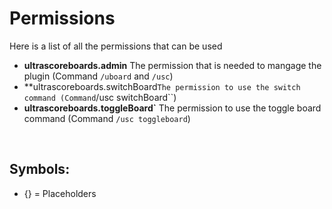 # Permissions
Here is a list of all the permissions that can be used
<br>

* **ultrascoreboards.admin** The permission that is needed to mangage the plugin
  (Command ``/uboard`` and ``/usc``)
* **ultrascoreboards.switchBoard`` The permission to use the switch command
  (Command ``/usc switchBoard``)
* **ultrascoreboards.toggleBoard`** The permission to use the toggle board command
  (Command ``/usc toggleboard``)

<br> <!--- <<<< THIS ONE ONLY ON THE LAST COMMAND-->

## Symbols:
 - {} = Placeholders
